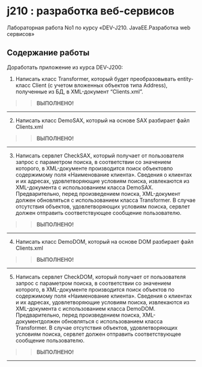 # j210 : разработка веб-сервисов
Лабораторная работа No1 по курсу «DEV-J210. JavaEE.Разработка web сервисов»

## Содержание работы
Доработать приложение из курса DEV-J200:
1. Написать класс Transformer, который будет преобразовывать entity-класс Client (с учетом вложенных объектов типа Address), полученные из БД, в XML-документ “Clients.xml”.
>><b>ВЫПОЛНЕНО!</b>
---

2. Написать класс DemoSAX, который на основе SAX разбирает файл Clients.xml
>><b>ВЫПОЛНЕНО!</b>
---

3. Написать сервлет CheckSAX, который получает от пользователя запрос с параметром поиска, в соответствии со значением которого, в XML-документе производится поиск объектовпо содержимому поля «Наименование клиента». Сведения о клиентах и их адресах, удовлетворяющие условиям поиска, извлекаются из XML-документа с использованием класса DemoSAX. Предварительно, перед произведением поиска, XML-документ должен обновляться с использованием класса Transformer. В случае отсутствия объектов, удовлетворяющих условиям поиска, сервлет должен отправить соответствующее сообщение пользователю.
>><b>ВЫПОЛНЕНО!</b>
---

4. Написать класс DemoDOM, который на основе DOM разбирает файл Clients.xml
>><b>ВЫПОЛНЕНО!</b>
---

5. Написать сервлет CheckDOM, который получает от пользователя запрос с параметром поиска, в соответствии со значением которого, в XML-документе производится поиск объектов по содержимому поля «Наименование клиента».
Сведения о клиентах и их адресах, удовлетворяющие условиям поиска, извлекаются из XML-документа с использованием класса DemoDOM. Предварительно, перед произведением поиска, XML-документдолжен обновляться с использованием класса Transformer. В случае отсутствия объектов, удовлетворяющих условиям поиска, сервлет должен отправить соответствующее сообщение пользователю.
>><b>ВЫПОЛНЕНО!</b>
---